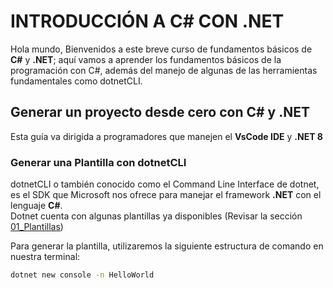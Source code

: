 # INTRODUCCIÓN A C# CON .NET

Hola mundo, Bienvenidos a este breve curso de fundamentos básicos de **C#** y **.NET**; aquí vamos a 
aprender los fundamentos básicos de la programación con C#, además del manejo de algunas de 
las herramientas fundamentales como dotnetCLI.

## Generar un proyecto desde cero con C# y .NET
Esta guía va dirigida a programadores que manejen el **VsCode IDE** y **.NET 8** 

### Generar una Plantilla con dotnetCLI
dotnetCLI o también conocido como el Command Line Interface de dotnet, es el SDK
que Microsoft nos ofrece para manejar el framework **.NET** con el lenguaje **C#**.  
Dotnet cuenta con algunas plantillas ya disponibles (Revisar la sección [01_Plantillas](01_Plantillas.md))

Para generar la plantilla, utilizaremos la siguiente estructura de comando en nuestra terminal:

```bash
dotnet new console -n HelloWorld


